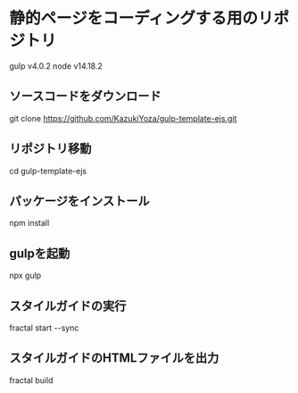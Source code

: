 # 静的ページをコーディングする用のリポジトリ

gulp v4.0.2
node v14.18.2

## ソースコードをダウンロード
git clone https://github.com/KazukiYoza/gulp-template-ejs.git

## リポジトリ移動
cd gulp-template-ejs

## パッケージをインストール
npm install

## gulpを起動
npx gulp

## スタイルガイドの実行
fractal start --sync

## スタイルガイドのHTMLファイルを出力
fractal build